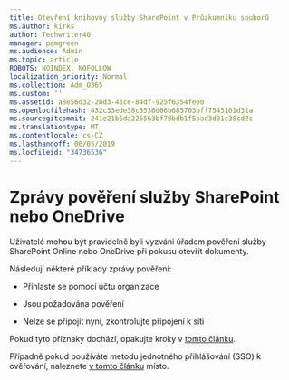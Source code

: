 ```yaml
---
title: Otevření knihovny služby SharePoint v Průzkumníku souborů
ms.author: kirks
author: Techwriter40
manager: pamgreen
ms.audience: Admin
ms.topic: article
ROBOTS: NOINDEX, NOFOLLOW
localization_priority: Normal
ms.collection: Adm_O365
ms.custom: ''
ms.assetid: a8e56d32-2bd3-43ce-84df-925f6354fee0
ms.openlocfilehash: 432c33ede38c5536d66b685703bff7543101d31a
ms.sourcegitcommit: 241e21b6da226563bf70bdb1f5bad3d91c38cd2c
ms.translationtype: MT
ms.contentlocale: cs-CZ
ms.lasthandoff: 06/05/2019
ms.locfileid: "34736536"
---
```

# <a name="credential-messages-in-sharepoint-or-onedrive"></a>Zprávy pověření služby SharePoint nebo OneDrive

Uživatelé mohou být pravidelně byli vyzváni úřadem pověření služby SharePoint Online nebo OneDrive při pokusu otevřít dokumenty.

Následují některé příklady zprávy pověření:

- Přihlaste se pomocí účtu organizace

- Jsou požadována pověření

- Nelze se připojit nyní, zkontrolujte připojení k síti

Pokud tyto příznaky dochází, opakujte kroky v [tomto článku](https://support.microsoft.com/en-us/help/2913639/office-applications-periodically-prompt-for-credentials-to-sharepoint).

Případně pokud používáte metodu jednotného přihlášování (SSO) k ověřování, naleznete [v tomto článku](https://support.microsoft.com/en-us/help/4025962/cant-sign-in-after-update-to-office-2016-build-16-0-7967-on-windows-10) místo.

